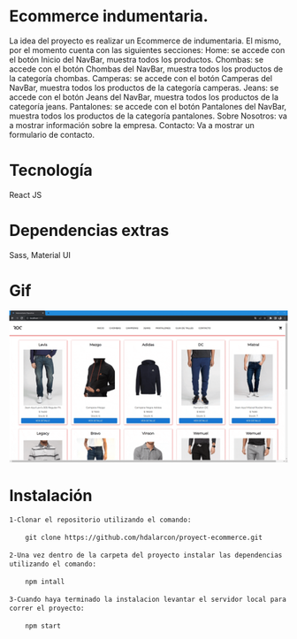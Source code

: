 # Ecommerce indumentaria.

La idea del proyecto es realizar un Ecommerce de indumentaria.
El mismo, por el momento cuenta con las siguientes secciones:
Home: se accede con el botón Inicio del NavBar, muestra todos los productos.
Chombas: se accede con el botón Chombas del NavBar, muestra todos los productos de la categoría chombas.
Camperas: se accede con el botón Camperas del NavBar, muestra todos los productos de la categoría camperas.
Jeans: se accede con el botón Jeans del NavBar, muestra todos los productos de la categoría jeans.
Pantalones: se accede con el botón Pantalones del NavBar, muestra todos los productos de la categoría pantalones.
Sobre Nosotros: va a mostrar información sobre la empresa.
Contacto: Va a mostrar un formulario de contacto.

# Tecnología

React JS

# Dependencias extras

Sass, Material UI

# Gif

<p aling="center">
    <img width="600" src="./public/assets/Ecommerce_indumentaria.gif">
</p>

# Instalación

    1-Clonar el repositorio utilizando el comando:

        git clone https://github.com/hdalarcon/proyect-ecommerce.git

    2-Una vez dentro de la carpeta del proyecto instalar las dependencias utilizando el comando:

        npm intall

    3-Cuando haya terminado la instalacion levantar el servidor local para correr el proyecto:

        npm start
